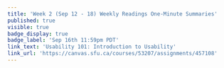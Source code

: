 ```yaml
---
title: 'Week 2 (Sep 12 - 18) Weekly Readings One-Minute Summaries'
published: true
visible: true
badge_display: true
badge_label: 'Sep 16th 11:59pm PDT'
link_text: 'Usability 101: Introduction to Usability'
link_url: 'https://canvas.sfu.ca/courses/53207/assignments/457108'
---
```

